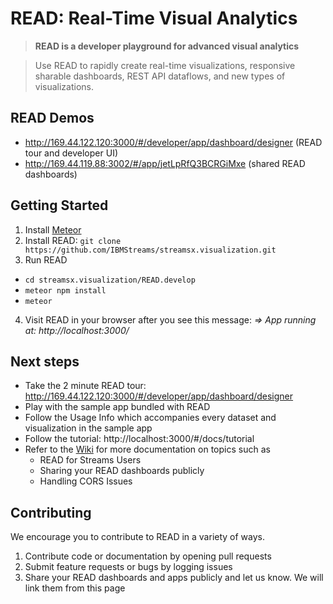 # READ: Real-Time Visual Analytics

> **READ is a developer playground for advanced visual analytics**

> Use READ to rapidly create real-time visualizations, responsive sharable dashboards, REST API dataflows, and new types of visualizations.

## READ Demos
* http://169.44.122.120:3000/#/developer/app/dashboard/designer (READ tour and developer UI)
* http://169.44.119.88:3002/#/app/jetLpRfQ3BCRGiMxe (shared READ dashboards)

## Getting Started
1. Install [Meteor](https://www.meteor.com)
2. Install READ: `git clone https://github.com/IBMStreams/streamsx.visualization.git`
3. Run READ
  * `cd streamsx.visualization/READ.develop`
  * `meteor npm install`
  * `meteor`
4. Visit READ in your browser after you see this message: *=> App running at: http://localhost:3000/*

## Next steps
* Take the 2 minute READ tour: http://169.44.122.120:3000/#/developer/app/dashboard/designer
* Play with the sample app bundled with READ
* Follow the Usage Info which accompanies every dataset and visualization in the sample app
* Follow the tutorial: http://localhost:3000/#/docs/tutorial
* Refer to the [Wiki](https://github.com/IBMStreams/streamsx.visualization/wiki) for more documentation on topics such as
  * READ for Streams Users
  * Sharing your READ dashboards publicly
  * Handling CORS Issues

## Contributing
We encourage you to contribute to READ in a variety of ways.

1. Contribute code or documentation by opening pull requests
2. Submit feature requests or bugs by logging issues
3. Share your READ dashboards and apps publicly and let us know. We will link them from this page
